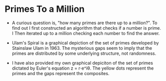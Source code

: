 # Primes To a Million

- A curious question is, "how many primes are there up to a million?". To find out I first constructed an algorithm that checks if a number is prime. I Then iterated up to a million checking each number to find the answer. 

- Ulam's Spiral is a graphical depiction of the set of primes developed by Stainslaw Ulam in 1963. The mysterious gaps seem to imply that the primes are distributed by some underlying structure, not randomness.

- I have also provided my own graphical depiciton of the set of primes dictated by Euler's equation z = r⋅e^iθ. The yellow dots represent the primes and the gaps represent the composites.
